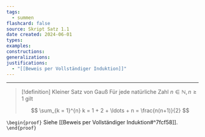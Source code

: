 ```yaml
---
tags:
  - summen
flashcard: false
source: Skript Satz 1.1
date created: 2024-06-01
types: 
examples: 
constructions: 
generalizations: 
justifications:
  - "[[Beweis per Vollständiger Induktion]]"
---
```

***

> [!definition] Kleiner Satz von Gauß
> Für jede natürliche Zahl $n \in \mathbb{N}, n \geq 1$ gilt
> 
> $$
> \sum_{k = 1}^{n} k = 1 + 2 + \ldots + n = \frac{n(n+1)}{2}
> $$

`\begin{proof}`
Siehe [[Beweis per Vollständiger Induktion#^7fcf58]].
`\end{proof}`
